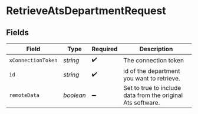 # RetrieveAtsDepartmentRequest


## Fields

| Field                                                       | Type                                                        | Required                                                    | Description                                                 |
| ----------------------------------------------------------- | ----------------------------------------------------------- | ----------------------------------------------------------- | ----------------------------------------------------------- |
| `xConnectionToken`                                          | *string*                                                    | :heavy_check_mark:                                          | The connection token                                        |
| `id`                                                        | *string*                                                    | :heavy_check_mark:                                          | id of the department you want to retrieve.                  |
| `remoteData`                                                | *boolean*                                                   | :heavy_minus_sign:                                          | Set to true to include data from the original Ats software. |